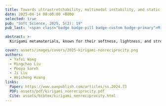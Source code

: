 ```yaml
---
title: Towards ultrastretchability, multimodal instability, and static nonreciprocity in kirigami metamaterials
date: 2025-04-14 00:00:00 +0800
selected: true
pub: "Soft Science, 2025, 5(2): 19"
pub_last: '<span class="badge badge-pill badge-custom badge-primary">Mini Review</span>'

abstract: >-
  Kirigami metamaterials, known for their softness, lightness, and stretchability, face challenges in mechanical modeling due to instability and the failure of rigid-body assumptions. This review highlights the need for flexible tensile models and high-curvature designs, and introduces static nonreciprocity as a promising framework to capture their nonlinear, multistable, and asymmetric behavior, paving the way for applications in soft robotics and flexible electronics.

cover: assets/images/covers/2025-kirigami-nonreciprocity.png
authors:
  - Yafei Wang
  - Mingchao Liu
  - Pooya Sareh
  - Ji Liu
  - Weicheng Huang
links:
  Paper: https://www.oaepublish.com/articles/ss.2024.73
  PDF: assets/pdf/kirigami_nonreciprocity.pdf
  Cite: assets/bibtex/kirigami_nonreciprocity.html
---
```

